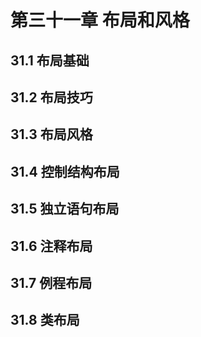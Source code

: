 # 第三十一章 布局和风格

## 31.1 布局基础

## 31.2 布局技巧

## 31.3 布局风格

## 31.4 控制结构布局

## 31.5 独立语句布局

## 31.6 注释布局

## 31.7 例程布局

## 31.8 类布局

